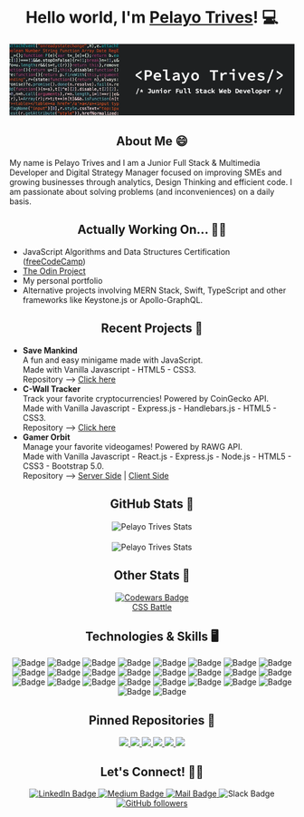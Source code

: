 <h1 align="center">Hello world, I'm <a href="mailto:pelayotrivespozuelo@gmail.com">Pelayo Trives</a>! 💻</h1>

![Banner](https://github.com/pelayotrives/pelayotrives/blob/master/Banner.png?raw=true)

<h2 align="center">About Me 😄</h2>

My name is Pelayo Trives and I am a Junior Full Stack & Multimedia Developer and Digital Strategy Manager focused on improving SMEs and growing businesses through analytics, Design Thinking and efficient code. I am passionate about solving problems (and inconveniences) on a daily basis.

<h2 align="center">Actually Working On... 👨‍💻</h2>

- JavaScript Algorithms and Data Structures Certification (<a href="https://www.freecodecamp.org/">freeCodeCamp</a>)
- <a href="https://www.theodinproject.com/">The Odin Project</a>
- My personal portfolio
- Alternative projects involving MERN Stack, Swift, TypeScript and other frameworks like Keystone.js or Apollo-GraphQL.

<h2 align="center">Recent Projects 🚧</h2>

- <strong>Save Mankind</strong> <br/>
  A fun and easy minigame made with JavaScript. <br/>
  Made with Vanilla Javascript - HTML5 - CSS3. <br/>
  Repository --> <a href="https://github.com/pelayotrives/save-mankind">Click here</a><br/>
- <strong>C-Wall Tracker</strong> <br/>
  Track your favorite cryptocurrencies! Powered by CoinGecko API. <br/>
  Made with Vanilla Javascript - Express.js - Handlebars.js - HTML5 - CSS3. <br/>
  Repository --> <a href="https://github.com/pelayotrives/cwall-tracker">Click here</a><br/>
- <strong>Gamer Orbit</strong> <br/>
  Manage your favorite videogames! Powered by RAWG API. <br/>
  Made with Vanilla Javascript - React.js - Express.js - Node.js - HTML5 - CSS3 - Bootstrap 5.0. <br/>
  Repository --> <a href="https://github.com/pelayotrives/gamer-orbit-server">Server Side</a> | <a href="https://github.com/pelayotrives/gamer-orbit-client">Client Side</a>

<h2 align="center">GitHub Stats 📖</h2>

<div align="center">
  <img align="center" src="https://github-readme-stats.vercel.app/api?username=pelayotrives&show_icons=true&locale=en&theme=dracula" alt="Pelayo Trives Stats" height="200px" /><br/><br/>
  <img align="center" src="https://github-readme-stats.vercel.app/api/top-langs?username=pelayotrives&show_icons=true&locale=en&layout=compact&theme=dracula" alt="Pelayo Trives Stats" height="200px" />
</div>

<h2 align="center">Other Stats 📖</h2>

<div align="center">
  <a href="https://www.codewars.com/users/pelayotrives">
    <img src="https://www.codewars.com/users/pelayotrives/badges/large" alt="Codewars Badge">
  </a> <br/>
  <a href="https://cssbattle.dev/player/pelayotrives">CSS Battle</a>
</div>

<h2 align="center">Technologies & Skills 🖥️</h2>

<div align="center">
  <img src="https://img.shields.io/badge/html5-%23E34F26.svg?style=for-the-badge&logo=html5&logoColor=white" alt="Badge">
  <img src="https://img.shields.io/badge/css3-%231572B6.svg?style=for-the-badge&logo=css3&logoColor=white" alt="Badge">
  <img src="https://img.shields.io/badge/javascript-%23323330.svg?style=for-the-badge&logo=javascript&logoColor=%23F7DF1E" alt="Badge">
  <img src="https://img.shields.io/badge/php-%23777BB4.svg?style=for-the-badge&logo=php&logoColor=white" alt="Badge">
  <img src="https://img.shields.io/badge/-Arduino-00979D?style=for-the-badge&logo=Arduino&logoColor=white" alt="Badge">
  <img src="https://img.shields.io/badge/markdown-%23000000.svg?style=for-the-badge&logo=markdown&logoColor=white" alt="Badge">
  <img src="https://img.shields.io/badge/Notion-%23000000.svg?style=for-the-badge&logo=notion&logoColor=white" alt="Badge">
  <img src="https://img.shields.io/badge/Postman-FF6C37?style=for-the-badge&logo=postman&logoColor=white" alt="Badge">
  <img src="https://img.shields.io/badge/MongoDB-%234ea94b.svg?style=for-the-badge&logo=mongodb&logoColor=white" alt="Badge">
  <img src="https://img.shields.io/badge/mysql-%2300f.svg?style=for-the-badge&logo=mysql&logoColor=white" alt="Badge">
  <img src="https://img.shields.io/badge/bootstrap-%23563D7C.svg?style=for-the-badge&logo=bootstrap&logoColor=white" alt="Badge">
  <img src="https://img.shields.io/badge/bulma-00D0B1?style=for-the-badge&logo=bulma&logoColor=white" alt="Badge">
  <img src="https://img.shields.io/badge/express.js-%23404d59.svg?style=for-the-badge&logo=express&logoColor=%2361DAFB" alt="Badge">
  <img src="https://img.shields.io/badge/NPM-%23000000.svg?style=for-the-badge&logo=npm&logoColor=white" alt="Badge">
  <img src="https://img.shields.io/badge/node.js-6DA55F?style=for-the-badge&logo=node.js&logoColor=white" alt="Badge">
  <img src="https://img.shields.io/badge/react-%2320232a.svg?style=for-the-badge&logo=react&logoColor=%2361DAFB" alt="Badge">
  <img src="https://img.shields.io/badge/React_Router-CA4245?style=for-the-badge&logo=react-router&logoColor=white" alt="Badge">
  <img src="https://img.shields.io/badge/tailwindcss-%2338B2AC.svg?style=for-the-badge&logo=tailwind-css&logoColor=white" alt="Badge">
  <img src="https://img.shields.io/badge/netlify-%23000000.svg?style=for-the-badge&logo=netlify&logoColor=#00C7B7" alt="Badge">
  <img src="https://img.shields.io/badge/heroku-%23430098.svg?style=for-the-badge&logo=heroku&logoColor=white" alt="Badge">
  <img src="https://img.shields.io/badge/Visual%20Studio%20Code-0078d7.svg?style=for-the-badge&logo=visual-studio-code&logoColor=white" alt="Badge">
  <img src="https://img.shields.io/badge/Codepen-000000?style=for-the-badge&logo=codepen&logoColor=white" alt="Badge">
  <img src="https://img.shields.io/badge/figma-%23F24E1E.svg?style=for-the-badge&logo=figma&logoColor=white" alt="Badge">
  <img src="https://img.shields.io/badge/Framer-black?style=for-the-badge&logo=framer&logoColor=blue" alt="Badge">
  <img src="https://img.shields.io/badge/Proto.io-161637?style=for-the-badge&logo=proto.io&logoColor=00e5ff" alt="Badge">
  <img src="https://img.shields.io/badge/git-%23F05033.svg?style=for-the-badge&logo=git&logoColor=white" alt="Badge">
</div>

<h2 align="center">Pinned Repositories 📌</h2>

<div align="center">
  <a href="https://github.com/pelayotrives/weatherology">
    <img src="https://github-readme-stats.vercel.app/api/pin/?username=pelayotrives&repo=weatherology" />
  </a>
  <a href="https://github.com/pelayotrives/codewars-solutions">
    <img src="https://github-readme-stats.vercel.app/api/pin/?username=pelayotrives&repo=codewars-solutions" />
  </a>
  <a href="https://github.com/pelayotrives/pomodoro-timer">
    <img src="https://github-readme-stats.vercel.app/api/pin/?username=pelayotrives&repo=pomodoro-timer" />
  </a>
  <a href="https://github.com/pelayotrives/calculator">
    <img src="https://github-readme-stats.vercel.app/api/pin/?username=pelayotrives&repo=calculator" />
  </a>
  <a href="https://github.com/pelayotrives/save-mankind">
    <img src="https://github-readme-stats.vercel.app/api/pin/?username=pelayotrives&repo=save-mankind" />
  </a>
  <a href="https://github.com/pelayotrives/portfolio">
    <img src="https://github-readme-stats.vercel.app/api/pin/?username=pelayotrives&repo=portfolio" />
  </a>
</div>

<h2 align="center">Let's Connect! 🤙🏽</h2>

<div id="badges" align="center">
  <a href="https://www.linkedin.com/in/pelayo-trives-pozuelo/">
    <img src="https://img.shields.io/badge/LinkedIn-blue?style=for-the-badge&logo=linkedin&logoColor=white" alt="LinkedIn Badge"/>
  </a>
  <a href="https://medium.com/@pelayotrives">
    <img src="https://img.shields.io/badge/Medium-12100E?style=for-the-badge&logo=medium&logoColor=white" alt="Medium Badge"/>
  </a>
  <a href="mailto:pelayotrivespozuelo@gmail.com">
    <img src="https://img.shields.io/badge/Gmail-D14836?style=for-the-badge&logo=gmail&logoColor=white" alt="Mail Badge"/>
  </a>
  <img src="https://img.shields.io/badge/Slack-4A154B?style=for-the-badge&logo=slack&logoColor=white" alt="Slack Badge">
  <a href="https://github.com/pelayotrives">
    <img alt="GitHub followers" src="https://img.shields.io/badge/github-%23121011.svg?style=for-the-badge&logo=github&logoColor=white" alt="Github Badge">
  </a>
</div>

